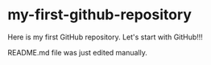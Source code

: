 # my-first-github-repository
Here is my first GitHub repository. Let's start with GitHub!!!

README.md file was just edited manually.
